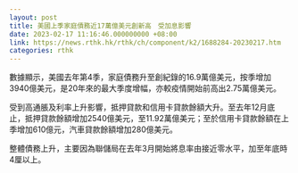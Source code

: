 ```yaml
---
layout: post
title: 美國上季家庭債務近17萬億美元創新高　受加息影響
date: 2023-02-17 11:16:46.000000000 +08:00
link: https://news.rthk.hk/rthk/ch/component/k2/1688284-20230217.htm
categories: rthk
---
```


數據顯示，美國去年第4季，家庭債務升至創紀錄的16.9萬億美元，按季增加3940億美元，是20年來的最大季度增幅，亦較疫情開始前高出2.75萬億美元。

受到高通脹及利率上升影響，抵押貸款和信用卡貸款餘額大升。至去年12月底止，抵押貸款餘額增加2540億美元，至11.92萬億美元；至於信用卡貸款餘額在上季增加610億元，汽車貸款餘額增加280億美元。

整體債務上升，主要因為聯儲局在去年3月開始將息率由接近零水平，加至年底時4厘以上。
